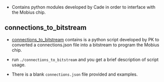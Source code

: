 * Contains python modules developed by Cade in order to interface
with the Mobius chip. 

## connections_to_bitstream

*  [connections_to_bitstream](./connections_to_bitstream) contains is a
  python script developed by PK to converted a connections.json file
  into a bitstream to program the Mobius chip.

* run `./connections_to_bitstream` and you get a brief description of
  script usage. 
  
* There is a blank `connections.json` file provided and examples. 

